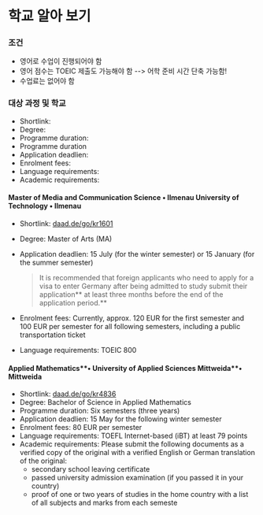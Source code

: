 # 학교 알아 보기

### 조건

* 영어로 수업이 진행되어야 함
* 영어 점수는 TOEIC 제출도 가능해야 함 --&gt; 어학 준비 시간 단축 가능함!
* 수업료는 없어야 함

### 대상 과정 및 학교

* Shortlink: 
* Degree: 
* Programme duration:
* Programme duration
* Application deadlien: 
* Enrolment fees:
* Language requirements: 
* Academic requirements: 

#### Master of Media and Communication Science • Ilmenau University of Technology • Ilmenau

* Shortlink: [daad.de/go/kr1601](https://daad.de/go/kr1601)
* Degree: Master of Arts \(MA\)
* Application deadlien: 15 July \(for the winter semester\) or 15 January \(for the summer semester\)

  > It is recommended that foreign applicants who need to apply for a visa to enter Germany after being admitted to study submit their application** at least three months before the end of the application period.**

* Enrolment fees: Currently, approx. 120 EUR for the first semester and 100 EUR per semester for all following semesters, including a public transportation ticket

* Language requirements: TOEIC 800

#### Applied Mathematics**• University of Applied Sciences Mittweida**• Mittweida

* Shortlink: [daad.de/go/kr4836](https://daad.de/go/kr4836)
* Degree: Bachelor of Science in Applied Mathematics
* Programme duration: Six semesters \(three years\)
* Application deadlien: 15 May for the following winter semester
* Enrolment fees: 80 EUR per semester
* Language requirements: TOEFL Internet-based \(iBT\) at least 79 points
* Academic requirements: Please submit the following documents as a verified copy of the original with a verified English or German translation of the original:
  * secondary school leaving certificate
  * passed university admission examination \(if you passed it in your country\)
  * proof of one or two years of studies in the home country with a list of all subjects and marks from each semeste



